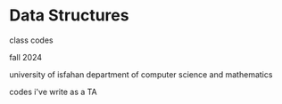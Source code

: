 # Data Structures
class codes

fall 2024 

university of isfahan department of computer science and mathematics

codes i've write as a TA
